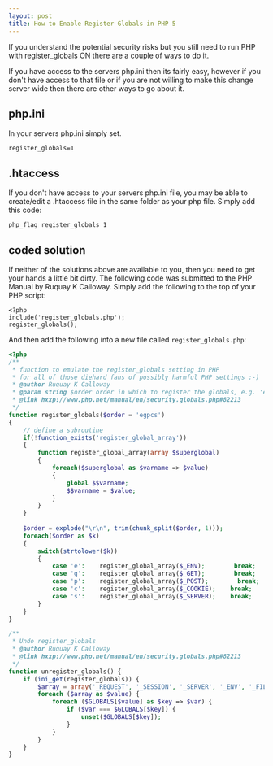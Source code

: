 ```yaml
---
layout: post
title: How to Enable Register Globals in PHP 5
---
```

If you understand the potential security risks but you still need to run PHP with register_globals ON there are a couple of ways to do it.

If you have access to the servers php.ini then its fairly easy, however if you don't have access to that file or if you are not willing to make this change server wide then there are other ways to go about it.

<!--break-->

## php.ini

In your servers php.ini simply set.

```
register_globals=1
```

## .htaccess

If you don't have access to your servers php.ini file, you may be able to create/edit a .htaccess file in the same folder as your php file.  Simply add this code:

```
php_flag register_globals 1
```

## coded solution

If neither of the solutions above are available to you, then you need to get your hands a little bit dirty.  The following code was submitted to the PHP Manual by Ruquay K Calloway.  Simply add the following to the top of your PHP script:

```
<?php
include('register_globals.php');
register_globals();
```

And then add the following into a new file called `register_globals.php`:

```php
<?php
/**
 * function to emulate the register_globals setting in PHP
 * for all of those diehard fans of possibly harmful PHP settings :-)
 * @author Ruquay K Calloway
 * @param string $order order in which to register the globals, e.g. 'egpcs' for default
 * @link hxxp://www.php.net/manual/en/security.globals.php#82213
 */
function register_globals($order = 'egpcs')
{
    // define a subroutine
    if(!function_exists('register_global_array'))
    {
        function register_global_array(array $superglobal)
        {
            foreach($superglobal as $varname => $value)
            {
                global $$varname;
                $$varname = $value;
            }
        }
    }
   
    $order = explode("\r\n", trim(chunk_split($order, 1)));
    foreach($order as $k)
    {
        switch(strtolower($k))
        {
            case 'e':    register_global_array($_ENV);        break;
            case 'g':    register_global_array($_GET);        break;
            case 'p':    register_global_array($_POST);        break;
            case 'c':    register_global_array($_COOKIE);    break;
            case 's':    register_global_array($_SERVER);    break;
        }
    }
}

/**
 * Undo register_globals
 * @author Ruquay K Calloway
 * @link hxxp://www.php.net/manual/en/security.globals.php#82213
 */
function unregister_globals() {
    if (ini_get(register_globals)) {
        $array = array('_REQUEST', '_SESSION', '_SERVER', '_ENV', '_FILES');
        foreach ($array as $value) {
            foreach ($GLOBALS[$value] as $key => $var) {
                if ($var === $GLOBALS[$key]) {
                    unset($GLOBALS[$key]);
                }
            }
        }
    }
}
```
